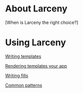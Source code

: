 # About Larceny

[When is Larceny the right choice?]

# Using Larceny

[Writing templates](templates)

[Rendering templates your app](rendering)

[Writing fills](fills)

[Common patterns](patterns)
